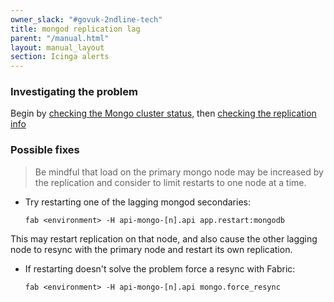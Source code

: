 ```yaml
---
owner_slack: "#govuk-2ndline-tech"
title: mongod replication lag
parent: "/manual.html"
layout: manual_layout
section: Icinga alerts
---
```


### Investigating the problem

Begin by [checking the Mongo cluster status](/manual/mongo-db-commands.html#check-cluster-status),
then [checking the replication info](/manual/mongo-db-commands.html#check-replication-info)

### Possible fixes

> Be mindful that load on the primary mongo node may be increased by
> the replication and consider to limit restarts to one node at a time.

- Try restarting one of the lagging mongod secondaries:

  ```
  fab <environment> -H api-mongo-[n].api app.restart:mongodb
  ```

This may restart replication on that node, and also cause the other
lagging node to resync with the primary node and restart its own
replication.

- If restarting doesn't solve the problem force a resync with Fabric:

  ```
  fab <environment> -H api-mongo-[n].api mongo.force_resync
  ```